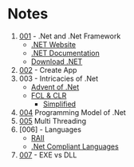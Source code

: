 # Notes

1. [001][ref-001] - .Net and .Net Framework
    - [.NET Website]
    - [.NET Documentation]
    - [Download .NET]
2. [002][ref-002] - Create App
3. 003 - Intricacies of .Net
    - [Advent of .Net][ref-003-1]
    - [FCL & CLR][ref-003-2]
      - [Simplified][ref-003-3]
4. [004][ref-004] Programming Model of .Net
5. [005][ref-005] Multi Threading
6. [006] - Languages
    - [RAII][ref-006-1]
    - [.Net Compliant Languages][ref-006-2]
7. [007][ref-007] - EXE vs DLL

[//]: # (These are reference links used in the body of this note and get stripped out when the markdown processor does its job. There is no need to format nicely because it shouldn't be seen. Thanks SO - http://stackoverflow.com/questions/4823468/store-comments-in-markdown-syntax)

  [.NET Website]: <https://aka.ms/dotnet/website>
  [.NET Documentation]: <https://aka.ms/dotnet/documentation>
  [Download .NET]: <https://aka.ms/dotntevideos/download>

  [ref-001]: ./001-Intro.md
  [ref-002]: ./002-CommandLine.md

  [ref-003-1]: ./003-Intricacies/1-Advent-of-dotnet.md
  [ref-003-2]: ./003-Intricacies/1-FCL-CLR.md
  [ref-003-3]: ./003-Intricacies/simplified.md

  [ref-004]: ./004-Programming-Model.md
  [ref-005]: ./005-Multi-Threading.md

  [ref-006-1]: ./006-Languages/1-RAII.md
  [ref-006-2]: ./006-Languages/2-Languages.md

  [ref-007]: ./007-EXE-DLL.md
